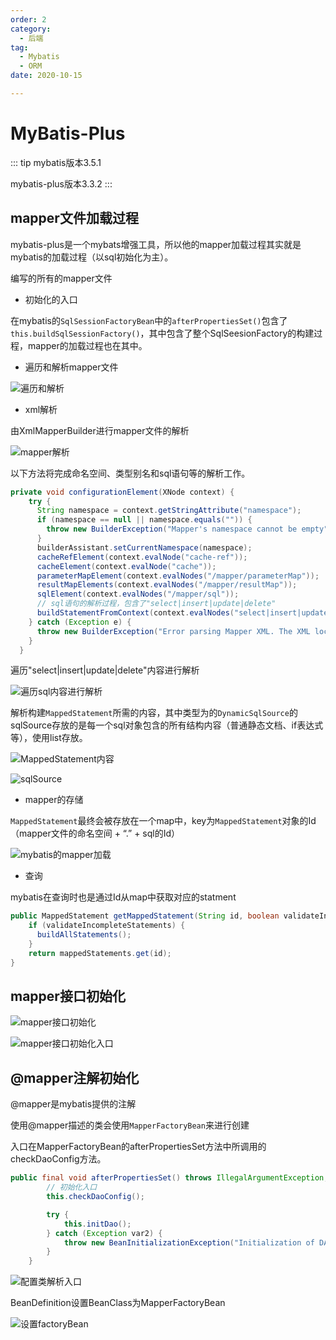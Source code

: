 ```yaml
---
order: 2
category:
  - 后端
tag:
  - Mybatis
  - ORM
date: 2020-10-15

---
```

# MyBatis-Plus

::: tip
mybatis版本3.5.1 

mybatis-plus版本3.3.2 
:::

## mapper文件加载过程

mybatis-plus是一个mybats增强工具，所以他的mapper加载过程其实就是mybatis的加载过程（以sql初始化为主）。

编写的所有的mapper文件

- 初始化的入口

在mybatis的`SqlSessionFactoryBean`中的`afterPropertiesSet()`包含了`this.buildSqlSessionFactory()`，其中包含了整个SqlSeesionFactory的构建过程，mapper的加载过程也在其中。

- 遍历和解析mapper文件

![遍历和解析](images/img.png)

- xml解析

由XmlMapperBuilder进行mapper文件的解析

![mapper解析](images/img_1.png)

以下方法将完成命名空间、类型别名和sql语句等的解析工作。

~~~ java
private void configurationElement(XNode context) {
    try {
      String namespace = context.getStringAttribute("namespace");
      if (namespace == null || namespace.equals("")) {
        throw new BuilderException("Mapper's namespace cannot be empty");
      }
      builderAssistant.setCurrentNamespace(namespace);
      cacheRefElement(context.evalNode("cache-ref"));
      cacheElement(context.evalNode("cache"));
      parameterMapElement(context.evalNodes("/mapper/parameterMap"));
      resultMapElements(context.evalNodes("/mapper/resultMap"));
      sqlElement(context.evalNodes("/mapper/sql"));
	  // sql语句的解析过程，包含了"select|insert|update|delete"
      buildStatementFromContext(context.evalNodes("select|insert|update|delete"));
    } catch (Exception e) {
      throw new BuilderException("Error parsing Mapper XML. The XML location is '" + resource + "'. Cause: " + e, e);
    }
  }
~~~

遍历"select|insert|update|delete"内容进行解析

![遍历sql内容进行解析](images/img_2.png)

解析构建`MappedStatement`所需的内容，其中类型为的`DynamicSqlSource`的sqlSource存放的是每一个sql对象包含的所有结构内容（普通静态文档、if表达式等），使用list存放。

![MappedStatement内容](images/img_3.png)

![sqlSource](images/img_4.png)

- mapper的存储

`MappedStatement`最终会被存放在一个map中，key为`MappedStatement`对象的Id（mapper文件的命名空间 + “.” + sql的Id）

![mybatis的mapper加载](images/img_5.png)

- 查询

mybatis在查询时也是通过Id从map中获取对应的statment

~~~ java
public MappedStatement getMappedStatement(String id, boolean validateIncompleteStatements) {
    if (validateIncompleteStatements) {
      buildAllStatements();
    }
    return mappedStatements.get(id);
}
~~~

## mapper接口初始化

![mapper接口初始化](images/img_6.png)

![mapper接口初始化入口](images/img_7.png)

## @mapper注解初始化

@mapper是mybatis提供的注解

使用@mapper描述的类会使用`MapperFactoryBean`来进行创建


入口在MapperFactoryBean的afterPropertiesSet方法中所调用的checkDaoConfig方法。

~~~ java
public final void afterPropertiesSet() throws IllegalArgumentException, BeanInitializationException {
        // 初始化入口
		this.checkDaoConfig();

        try {
            this.initDao();
        } catch (Exception var2) {
            throw new BeanInitializationException("Initialization of DAO failed", var2);
        }
    }
~~~


![配置类解析入口](images/img_8.png)

BeanDefinition设置BeanClass为MapperFactoryBean

![设置factoryBean](images/img_9.png)